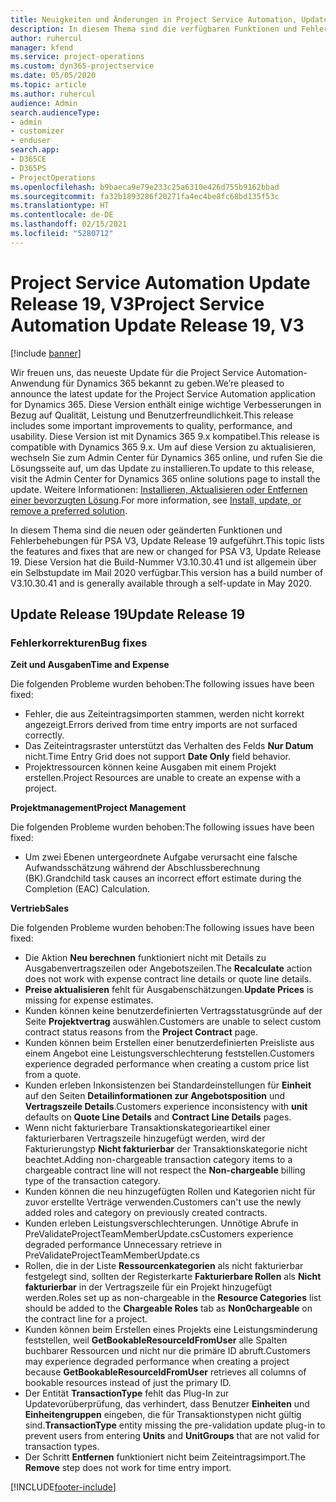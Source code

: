 ```yaml
---
title: Neuigkeiten und Änderungen in Project Service Automation, Update Release 19, V3
description: In diesem Thema sind die verfügbaren Funktionen und Fehlerbehebungen für Project Service Automation Update Release 19, V3 aufgeführt.
author: ruhercul
manager: kfend
ms.service: project-operations
ms.custom: dyn365-projectservice
ms.date: 05/05/2020
ms.topic: article
ms.author: ruhercul
audience: Admin
search.audienceType:
- admin
- customizer
- enduser
search.app:
- D365CE
- D365PS
- ProjectOperations
ms.openlocfilehash: b9baeca9e79e233c25a6310e426d755b9162bbad
ms.sourcegitcommit: fa32b1893286f20271fa4ec4be8fc68bd135f53c
ms.translationtype: HT
ms.contentlocale: de-DE
ms.lasthandoff: 02/15/2021
ms.locfileid: "5280712"
---
```

# <a name="project-service-automation-update-release-19-v3"></a><span data-ttu-id="91661-103">Project Service Automation Update Release 19, V3</span><span class="sxs-lookup"><span data-stu-id="91661-103">Project Service Automation Update Release 19, V3</span></span>

[!include [banner](../includes/psa-now-project-operations.md)]

<span data-ttu-id="91661-104">Wir freuen uns, das neueste Update für die Project Service Automation-Anwendung für Dynamics 365 bekannt zu geben.</span><span class="sxs-lookup"><span data-stu-id="91661-104">We’re pleased to announce the latest update for the Project Service Automation application for Dynamics 365.</span></span> <span data-ttu-id="91661-105">Diese Version enthält einige wichtige Verbesserungen in Bezug auf Qualität, Leistung und Benutzerfreundlichkeit.</span><span class="sxs-lookup"><span data-stu-id="91661-105">This release includes some important improvements to quality, performance, and usability.</span></span> <span data-ttu-id="91661-106">Diese Version ist mit Dynamics 365 9.x kompatibel.</span><span class="sxs-lookup"><span data-stu-id="91661-106">This release is compatible with Dynamics 365 9.x.</span></span> <span data-ttu-id="91661-107">Um auf diese Version zu aktualisieren, wechseln Sie zum Admin Center für Dynamics 365 online, und rufen Sie die Lösungsseite auf, um das Update zu installieren.</span><span class="sxs-lookup"><span data-stu-id="91661-107">To update to this release, visit the Admin Center for Dynamics 365 online solutions page to install the update.</span></span> <span data-ttu-id="91661-108">Weitere Informationen: [Installieren, Aktualisieren oder Entfernen einer bevorzugten Lösung](https://docs.microsoft.com/power-platform/admin/install-remove-preferred-solution).</span><span class="sxs-lookup"><span data-stu-id="91661-108">For more information, see [Install, update, or remove a preferred solution](https://docs.microsoft.com/power-platform/admin/install-remove-preferred-solution).</span></span>

<span data-ttu-id="91661-109">In diesem Thema sind die neuen oder geänderten Funktionen und Fehlerbehebungen für PSA V3, Update Release 19 aufgeführt.</span><span class="sxs-lookup"><span data-stu-id="91661-109">This topic lists the features and fixes that are new or changed for PSA V3, Update Release 19.</span></span> <span data-ttu-id="91661-110">Diese Version hat die Build-Nummer V3.10.30.41 und ist allgemein über ein Selbstupdate im Mail 2020 verfügbar.</span><span class="sxs-lookup"><span data-stu-id="91661-110">This version has a build number of V3.10.30.41 and is generally available through a self-update in May 2020.</span></span>

## <a name="update-release-19"></a><span data-ttu-id="91661-111">Update Release 19</span><span class="sxs-lookup"><span data-stu-id="91661-111">Update Release 19</span></span>

### <a name="bug-fixes"></a><span data-ttu-id="91661-112">Fehlerkorrekturen</span><span class="sxs-lookup"><span data-stu-id="91661-112">Bug fixes</span></span>

<span data-ttu-id="91661-113">**Zeit und Ausgaben**</span><span class="sxs-lookup"><span data-stu-id="91661-113">**Time and Expense**</span></span>

<span data-ttu-id="91661-114">Die folgenden Probleme wurden behoben:</span><span class="sxs-lookup"><span data-stu-id="91661-114">The following issues have been fixed:</span></span> 

- <span data-ttu-id="91661-115">Fehler, die aus Zeiteintragsimporten stammen, werden nicht korrekt angezeigt.</span><span class="sxs-lookup"><span data-stu-id="91661-115">Errors derived from time entry imports are not surfaced correctly.</span></span>
- <span data-ttu-id="91661-116">Das Zeiteintragsraster unterstützt das Verhalten des Felds **Nur Datum** nicht.</span><span class="sxs-lookup"><span data-stu-id="91661-116">Time Entry Grid does not support **Date Only** field behavior.</span></span>
- <span data-ttu-id="91661-117">Projektressourcen können keine Ausgaben mit einem Projekt erstellen.</span><span class="sxs-lookup"><span data-stu-id="91661-117">Project Resources are unable to create an expense with a project.</span></span>

<span data-ttu-id="91661-118">**Projektmanagement**</span><span class="sxs-lookup"><span data-stu-id="91661-118">**Project Management**</span></span>

<span data-ttu-id="91661-119">Die folgenden Probleme wurden behoben:</span><span class="sxs-lookup"><span data-stu-id="91661-119">The following issues have been fixed:</span></span> 

-  <span data-ttu-id="91661-120">Um zwei Ebenen untergeordnete Aufgabe verursacht eine falsche Aufwandsschätzung während der Abschlussberechnung (BK).</span><span class="sxs-lookup"><span data-stu-id="91661-120">Grandchild task causes an incorrect effort estimate during the Completion (EAC) Calculation.</span></span>

<span data-ttu-id="91661-121">**Vertrieb**</span><span class="sxs-lookup"><span data-stu-id="91661-121">**Sales**</span></span>

<span data-ttu-id="91661-122">Die folgenden Probleme wurden behoben:</span><span class="sxs-lookup"><span data-stu-id="91661-122">The following issues have been fixed:</span></span> 

- <span data-ttu-id="91661-123">Die Aktion **Neu berechnen** funktioniert nicht mit Details zu Ausgabenvertragszeilen oder Angebotszeilen.</span><span class="sxs-lookup"><span data-stu-id="91661-123">The **Recalculate** action does not work with expense contract line details or quote line details.</span></span>
- <span data-ttu-id="91661-124">**Preise aktualisieren** fehlt für Ausgabenschätzungen.</span><span class="sxs-lookup"><span data-stu-id="91661-124">**Update Prices** is missing for expense estimates.</span></span>
-  <span data-ttu-id="91661-125">Kunden können keine benutzerdefinierten Vertragsstatusgründe auf der Seite **Projektvertrag** auswählen.</span><span class="sxs-lookup"><span data-stu-id="91661-125">Customers are unable to select custom contract status reasons from the **Project Contract** page.</span></span>
- <span data-ttu-id="91661-126">Kunden können beim Erstellen einer benutzerdefinierten Preisliste aus einem Angebot eine Leistungsverschlechterung feststellen.</span><span class="sxs-lookup"><span data-stu-id="91661-126">Customers experience degraded performance when creating a custom price list from a quote.</span></span>
- <span data-ttu-id="91661-127">Kunden erleben Inkonsistenzen bei Standardeinstellungen für **Einheit** auf den Seiten **Detailinformationen zur Angebotsposition** und **Vertragszeile Details**.</span><span class="sxs-lookup"><span data-stu-id="91661-127">Customers experience inconsistency with **unit** defaults on **Quote Line Details** and **Contract Line Details** pages.</span></span>
- <span data-ttu-id="91661-128">Wenn nicht fakturierbare Transaktionskategorieartikel einer fakturierbaren Vertragszeile hinzugefügt werden, wird der Fakturierungstyp **Nicht fakturierbar** der Transaktionskategorie nicht beachtet.</span><span class="sxs-lookup"><span data-stu-id="91661-128">Adding non-chargeable transaction category items to a chargeable contract line will not respect the **Non-chargeable** billing type of the transaction category.</span></span>
- <span data-ttu-id="91661-129">Kunden können die neu hinzugefügten Rollen und Kategorien nicht für zuvor erstellte Verträge verwenden.</span><span class="sxs-lookup"><span data-stu-id="91661-129">Customers can't use the newly added roles and category on previously created contracts.</span></span>
- <span data-ttu-id="91661-130">Kunden erleben Leistungsverschlechterungen. Unnötige Abrufe in PreValidateProjectTeamMemberUpdate.cs</span><span class="sxs-lookup"><span data-stu-id="91661-130">Customers experience degraded performance Unnecessary retrieve in PreValidateProjectTeamMemberUpdate.cs</span></span>
- <span data-ttu-id="91661-131">Rollen, die in der Liste **Ressourcenkategorien** als nicht fakturierbar festgelegt sind, sollten der Registerkarte **Fakturierbare Rollen** als **Nicht fakturierbar** in der Vertragszeile für ein Projekt hinzugefügt werden.</span><span class="sxs-lookup"><span data-stu-id="91661-131">Roles set up as non-chargeable in the **Resource Categories** list should be added to the **Chargeable Roles** tab as **Non0chargeable** on the contract line for a project.</span></span>
- <span data-ttu-id="91661-132">Kunden können beim Erstellen eines Projekts eine Leistungsminderung feststellen, weil **GetBookableResourceIdFromUser** alle Spalten buchbarer Ressourcen und nicht nur die primäre ID abruft.</span><span class="sxs-lookup"><span data-stu-id="91661-132">Customers may experience degraded performance when creating a project because **GetBookableResourceIdFromUser** retrieves all columns of bookable resources instead of just the primary ID.</span></span>
- <span data-ttu-id="91661-133">Der Entität **TransactionType** fehlt das Plug-In zur Updatevorüberprüfung, das verhindert, dass Benutzer **Einheiten** und **Einheitengruppen** eingeben, die für Transaktionstypen nicht gültig sind.</span><span class="sxs-lookup"><span data-stu-id="91661-133">**TransactionType** entity missing the pre-validation update plug-in to prevent users from entering **Units** and **UnitGroups** that are not valid for transaction types.</span></span>
- <span data-ttu-id="91661-134">Der Schritt **Entfernen** funktioniert nicht beim Zeiteintragsimport.</span><span class="sxs-lookup"><span data-stu-id="91661-134">The **Remove** step does not work for time entry import.</span></span>


[!INCLUDE[footer-include](../includes/footer-banner.md)]